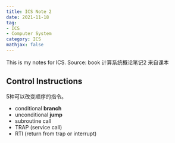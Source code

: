 ```yaml
---
title: ICS Note 2
date: 2021-11-18
tag: 
- ICS
- Computer System
category: ICS
mathjax: false
---
```

This is my notes for ICS. Source: book
计算系统概论笔记2 来自课本
<!--more-->

## Control Instructions
5种可以改变顺序的指令。
* conditional **branch**
* unconditional **jump**
* subroutine call
* TRAP (service call)
* RTI (return from trap or interrupt)
